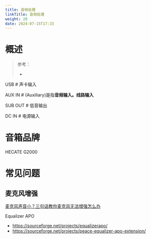 ```yaml
---
title: 音频处理
linkTitle: 音频处理
weight: 20
date: 2024-07-15T17:33
---
```


# 概述

> 参考：
>
> -

USB # 声卡输入

AUX IN # (Auxiliary)是指**音频输入。线路输入**

SUB OUT # 低音输出

DC IN # 电源输入


# 音箱品牌

HECATE G2000

# 常见问题

## 麦克风增强

[麦克风声音小？三句话教你麦克风无法增强怎么办](https://www.bilibili.com/video/BV1h64y1W7uJ)

Equalizer APO

- https://sourceforge.net/projects/equalizerapo/
- https://sourceforge.net/projects/peace-equalizer-apo-extension/